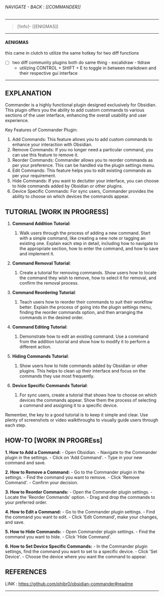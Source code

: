 
######  NAVIGATE - BACK : [[COMMANDER]]
----
>[!info]- [[ENIGMAS]]
----
#### AENIGMAS



this came in clutch to utilize the same hotkey for two diff functions
- [ ] two diff community plugins
	 both do same thing
		 - excalidraw
		 - tldraw
	- utilizing CONTROL + SHIFT + E 
		 to toggle in between markdown and their respective gui interface


-----

## EXPLANATION

Commander is a highly functional plugin designed exclusively for Obsidian. This plugin offers you the ability to add custom commands to various sections of the user interface, enhancing the overall usability and user experience.

Key Features of Commander Plugin:

1. Add Commands: This feature allows you to add custom commands to enhance your interaction with Obsidian.
2. Remove Commands: If you no longer need a particular command, you can use this feature to remove it.
3. Reorder Commands: Commander allows you to reorder commands as per your preference. This can be handled via the plugin settings menu.
4. Edit Commands: This feature helps you to edit existing commands as per your requirement.
5. Hide Commands: If you want to declutter your interface, you can choose to hide commands added by Obsidian or other plugins.
6. Device Specific Commands: For sync users, Commander provides the ability to choose on which devices the commands appear.

## TUTORIAL [WORK IN PROGRESS]

1. **Command Addition Tutorial**: 
	1. Walk users through the process of adding a new command. Start with a simple command, like creating a new note or tagging an existing one. Explain each step in detail, including how to navigate to the appropriate section, how to enter the command, and how to save and implement it.

2. **Command Removal Tutorial**: 
	1. Create a tutorial for removing commands. Show users how to locate the command they wish to remove, how to select it for removal, and confirm the removal process.

3. **Command Reordering Tutorial**: 
	1. Teach users how to reorder their commands to suit their workflow better. Explain the process of going into the plugin settings menu, finding the reorder commands option, and then arranging the commands in the desired order.

4. **Command Editing Tutorial**: 
	1. Demonstrate how to edit an existing command. Use a command from the addition tutorial and show how to modify it to perform a different action.

5. **Hiding Commands Tutorial**: 
	1. Show users how to hide commands added by Obsidian or other plugins. This helps to clean up their interface and focus on the commands they use most frequently.

6. **Device Specific Commands Tutorial**: 
	1. For sync users, create a tutorial that shows how to choose on which devices the commands appear. Show them the process of selecting a command and assigning it to a specific device.

Remember, the key to a good tutorial is to keep it simple and clear. Use plenty of screenshots or video walkthroughs to visually guide users through each step.

## HOW-TO [WORK IN PROGREss]

**1. How to Add a Command:**
	- Open Obsidian.
	- Navigate to the Commander plugin in the settings.
	- Click on 'Add Command'.
	- Type in your new command and save.

**2. How to Remove a Command:**
	- Go to the Commander plugin in the settings.
	- Find the command you want to remove.
	- Click 'Remove Command'.
	- Confirm your decision.

**3. How to Reorder Commands:**
	- Open the Commander plugin settings.
	- Locate the 'Reorder Commands' option.
	- Drag and drop the commands to your preferred order.

**4. How to Edit a Command:**
	- Go to the Commander plugin settings.
	- Find the command you want to edit.
	- Click 'Edit Command', make your changes, and save.

**5. How to Hide Commands:**
	- Open Commander plugin settings.
	- Find the command you want to hide.
	- Click 'Hide Command'.

**6. How to Set Device Specific Commands:**
	- In the Commander plugin settings, find the command you want to set to a specific device.
	- Click 'Set Device'.
	- Choose the device where you want the command to appear.


## REFERENCES

LINK : https://github.com/phibr0/obsidian-commander#readme


-------
